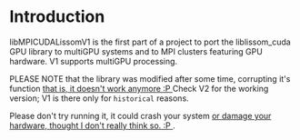# Introduction #

libMPICUDALissomV1 is the first part of a project to port the liblissom\_cuda GPU library to multiGPU systems and to MPI clusters featuring GPU hardware.
V1 supports multiGPU processing.



PLEASE NOTE that the library was modified after some time, corrupting it's function [that is, it doesn't work anymore :P ](.md)
Check V2 for the working version; V1 is there only for `historical` reasons.

Please don't try running it, it could crash your system [or damage your hardware, thought I don't really think so. :P ](.md).
